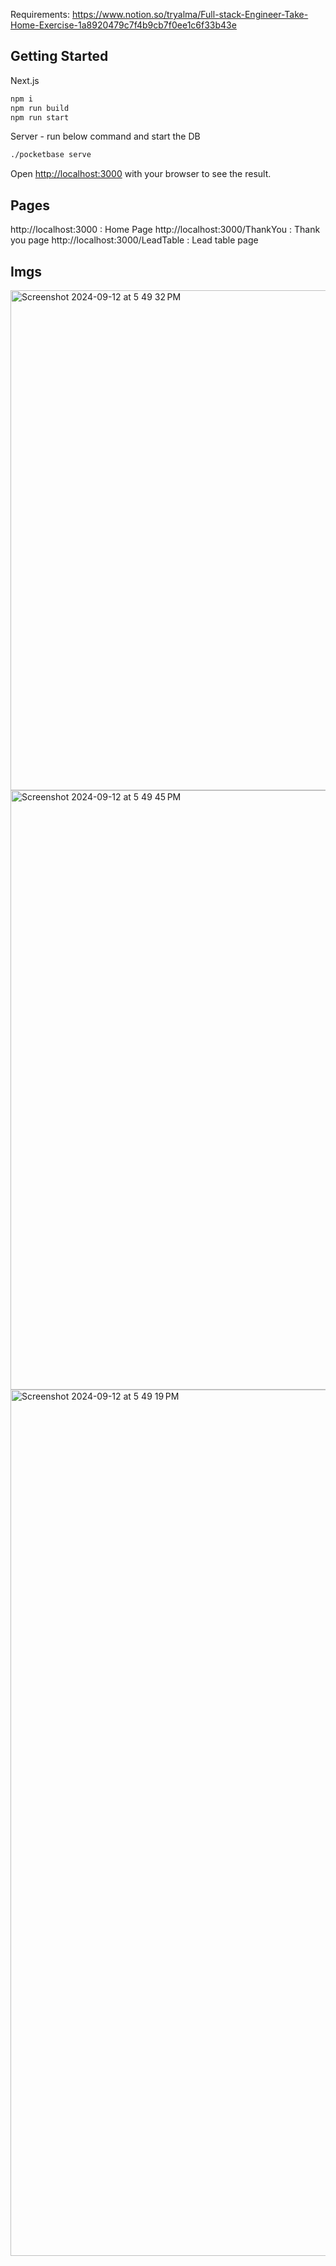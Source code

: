 Requirements: https://www.notion.so/tryalma/Full-stack-Engineer-Take-Home-Exercise-1a8920479c7f4b9cb7f0ee1c6f33b43e

## Getting Started

Next.js
```bash
npm i
npm run build
npm run start
```

Server - run below command and start the DB
```bash
./pocketbase serve  
```

Open [http://localhost:3000](http://localhost:3000) with your browser to see the result.

## Pages
http://localhost:3000 : Home Page
http://localhost:3000/ThankYou : Thank you page
http://localhost:3000/LeadTable : Lead table page

## Imgs
<img width="800" alt="Screenshot 2024-09-12 at 5 49 32 PM" src="https://github.com/user-attachments/assets/d457b2ed-f734-4827-b516-7a8f399553e3">
<img width="959" alt="Screenshot 2024-09-12 at 5 49 45 PM" src="https://github.com/user-attachments/assets/ecc39246-8b31-48f4-a363-aaf7470a7919">
<img width="1386" alt="Screenshot 2024-09-12 at 5 49 19 PM" src="https://github.com/user-attachments/assets/50cf8bca-21d8-493e-987e-226c837c817f">


